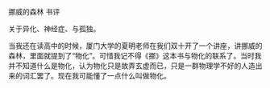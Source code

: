 挪威的森林 书评

关于异化、神经症、与孤独。



当我还在读高中的时候，厦门大学的夏明老师在我们双十开了一个讲座，讲挪威的森林，里面就提到了“物化”。可惜我记不得《挪》这本书与物化的联系了。当时我并不知道什么是物化，认为物化只是故弄玄虚而已，只是一群物理学不好的人造出来的词汇罢了。现在我可能懂了一点什么叫做物化。




